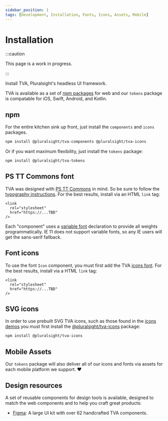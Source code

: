 ```yaml
---
sidebar_position: 1
tags: [Development, Installation, Fonts, Icons, Assets, Mobile]
---
```


# Installation

:::caution

This page is a work in progress.

:::

Install TVA, Pluralsight's headless UI framework.

TVA is available as a set of [npm packages](https://github.com/pluralsight/tva) for web and our `tokens` package is compatable for iOS, Swift, Android, and Kotlin.

## npm

For the entire kitchen sink up front, just install the `components` and `icons` packages.

```bash npm2yarn
npm install @pluralsight/tva-components @pluralsight/tva-icons
```

Or if you want maximum flexibility, just install the `tokens` package:

```bash npm2yarn
npm install @pluralsight/tva-tokens
```

## PS TT Commons font

TVA was designed with [PS TT Commons](https://github.com/pluralsight/tva) in mind. So be sure to follow the [typography instructions](https://github.com/pluralsight/tva). For the best results, install via an HTML `link` tag:

```
<link
  rel="stylesheet"
  href="https://...TBD"
/>
```

Each "component" uses a [variable font](https://developer.mozilla.org/en-US/docs/Web/CSS/CSS_Fonts/Variable_Fonts_Guide) declaration to provide all weights programmatically. IE 11 does not support variable fonts, so any IE users will get the sans-serif fallback.

## Font icons

To use the font `Icon` component, you must first add the TVA [icons font](https://github.com/pluralsight/tva). For the best results, install via a HTML `link` tag:

```
<link
  rel="stylesheet"
  href="https://...TBD"
/>
```

## SVG icons

In order to use prebuilt SVG TVA icons, such as those found in the [icons demos](https://github.com/pluralsight/tva) you must first install the [@pluralsight/tva-icons](https://github.com/pluralsight/tva) package:

```bash npm2yarn
npm install @pluralsight/tva-icons
```

## Mobile Assets

Our `tokens` package will also deliver all of our icons and fonts via assets for each mobile platform we support. ❤️

## Design resources

<!-- TODO: Add Figma "download" icon/link -->

A set of reusable components for design tools is available, designed to match the web components and to help you craft great products:

- [Figma](https://github.com/pluralsight/tva): A large UI kit with over 62 handcrafted TVA components.
